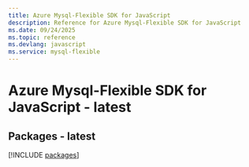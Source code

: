 ```yaml
---
title: Azure Mysql-Flexible SDK for JavaScript
description: Reference for Azure Mysql-Flexible SDK for JavaScript
ms.date: 09/24/2025
ms.topic: reference
ms.devlang: javascript
ms.service: mysql-flexible
---
```

# Azure Mysql-Flexible SDK for JavaScript - latest
## Packages - latest
[!INCLUDE [packages](mysql-flexible-index.md)]